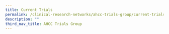 ```yaml
---
title: Current Trials
permalink: /clinical-research-networks/ahcc-trials-group/current-trials/
description: ""
third_nav_title: AHCC Trials Group
---
```

